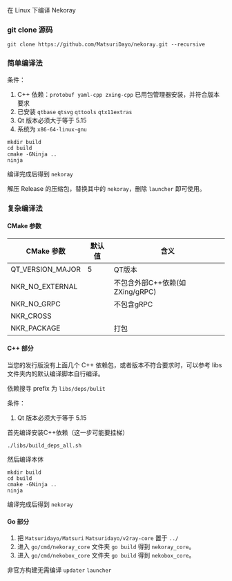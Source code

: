 在 Linux 下编译 Nekoray

### git clone 源码

```
git clone https://github.com/MatsuriDayo/nekoray.git --recursive
```

### 简单编译法

条件：

1. C++ 依赖：`protobuf yaml-cpp zxing-cpp` 已用包管理器安装，并符合版本要求
2. 已安装 `qtbase` `qtsvg` `qttools` `qtx11extras`
3. Qt 版本必须大于等于 5.15
4. 系统为 `x86-64-linux-gnu`

```shell
mkdir build
cd build
cmake -GNinja ..
ninja
```

编译完成后得到 `nekoray`

解压 Release 的压缩包，替换其中的 `nekoray`，删除 `launcher` 即可使用。

### 复杂编译法

#### CMake 参数

| CMake 参数         | 默认值 | 含义                      |
|------------------|-----|-------------------------|
| QT_VERSION_MAJOR | 5   | QT版本                    |
| NKR_NO_EXTERNAL  |     | 不包含外部C++依赖(如ZXing/gRPC) |
| NKR_NO_GRPC      |     | 不包含gRPC                 |
| NKR_CROSS        |     |                         |
| NKR_PACKAGE      |     | 打包                     |

#### C++ 部分

当您的发行版没有上面几个 C++ 依赖包，或者版本不符合要求时，可以参考 libs 文件夹内的默认编译脚本自行编译。

依赖搜寻 prefix 为 `libs/deps/bulit`

条件：

1. Qt 版本必须大于等于 5.15

首先编译安装C++依赖（这一步可能要挂梯）

```shell
./libs/build_deps_all.sh
```

然后编译本体

```shell
mkdir build
cd build
cmake -GNinja ..
ninja
```

编译完成后得到 `nekoray`

#### Go 部分

1. 把 `Matsuridayo/Matsuri` `Matsuridayo/v2ray-core` 置于 `../`
2. 进入 `go/cmd/nekoray_core` 文件夹 `go build` 得到 `nekoray_core`。
3. 进入 `go/cmd/nekobox_core` 文件夹 `go build` 得到 `nekobox_core`。

非官方构建无需编译 `updater` `launcher`
